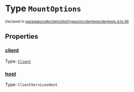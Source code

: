 # Type `MountOptions`
<sub>Declared in [packages/sdk/client/dist/types/src/devtools/devtools.d.ts:36]()</sub>




## Properties
### [client]()
Type: <code>[Client](/api/@dxos/react-client/classes/Client)</code>




### [host]()
Type: <code>ClientServicesHost</code>





